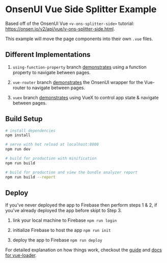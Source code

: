# OnsenUI Vue Side Splitter Example

Based off of the OnsenUI Vue `<v-ons-splitter-side>` tutorial: https://onsen.io/v2/api/vue/v-ons-splitter-side.html.

This example will move the page components into their own `.vue` files.

## Different Implementations

1. `using-function-property` branch [demonstrates](https://onsenui-vue-side-splitter.firebaseapp.com/) using a function property to navigate between pages.

2. `vue-router` branch [demonstrates](https://onsenui-vue.firebaseapp.com/) the OnsenUI wrapper for the Vue-router to navigate between pages.

3. `vuex` branch [demonstrates](https://onsenui-vue-vuex.firebaseapp.com/) using VueX to control app state & navigate between pages.

## Build Setup

``` bash
# install dependencies
npm install

# serve with hot reload at localhost:8080
npm run dev

# build for production with minification
npm run build

# build for production and view the bundle analyzer report
npm run build --report
```
## Deploy

If you've never deployed the app to Firebase then perform steps 1 & 2, if you've already deployed the app before skipt to Step 3.

1. link your local machine to Firebase
`npm run login`

2. initialize Firebase to host the app
`npm run init`

3. deploy the app to Firebase
`npm run deploy`

For detailed explanation on how things work, checkout the [guide](http://vuejs-templates.github.io/webpack/) and [docs for vue-loader](http://vuejs.github.io/vue-loader).
